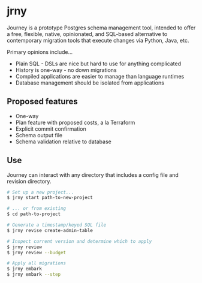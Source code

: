 # jrny

Journey is a prototype Postgres schema management tool, intended to offer
a free, flexible, native, opinionated, and SQL-based alternative to contemporary
migration tools that execute changes via Python, Java, etc.

Primary opinions include...

- Plain SQL - DSLs are nice but hard to use for anything complicated
- History is one-way - no down migrations
- Compiled applications are easier to manage than language runtimes
- Database management should be isolated from applications


## Proposed features

- One-way
- Plan feature with proposed costs, a la Terraform
- Explicit commit confirmation
- Schema output file
- Schema validation relative to database


## Use

Journey can interact with any directory that includes a config file and revision directory.


```bash
# Set up a new project...
$ jrny start path-to-new-project

# ... or from existing
$ cd path-to-project

# Generate a timestamp/keyed SQL file
$ jrny revise create-admin-table

# Inspect current version and determine which to apply
$ jrny review
$ jrny review --budget

# Apply all migrations
$ jrny embark
$ jrny embark --step
```
